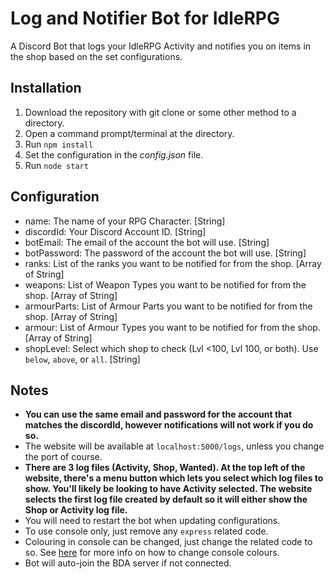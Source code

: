 # Log and Notifier Bot for IdleRPG

A Discord Bot that logs your IdleRPG Activity and notifies you on items in the shop based on the set configurations.

## Installation

1. Download the repository with git clone or some other method to a directory.
2. Open a command prompt/terminal at the directory.
3. Run `npm install`
4. Set the configuration in the *config.json* file.
5. Run `node start`

## Configuration

- name: The name of your RPG Character. [String]
- discordId: Your Discord Account ID. [String]
- botEmail: The email of the account the bot will use. [String]
- botPassword: The password of the account the bot will use. [String]
- ranks: List of the ranks you want to be notified for from the shop. [Array of String]
- weapons: List of Weapon Types you want to be notified for from the shop. [Array of String]
- armourParts: List of Armour Parts you want to be notified for from the shop. [Array of String]
- armour: List of Armour Types you want to be notified for from the shop. [Array of String]
- shopLevel: Select which shop to check (Lvl <100, Lvl 100, or both). Use `below`, `above`, or `all`. [String]

## Notes

- **You can use the same email and password for the account that matches the discordId, however notifications will not work if you do so.**
- The website will be available at `localhost:5000/logs`, unless you change the port of course.
- **There are 3 log files (Activity, Shop, Wanted). At the top left of the website, there's a menu button which lets you select which log files to show. You'll likely be looking to have Activity selected. The website selects the first log file created by default so it will either show the Shop or Activity log file.**
- You will need to restart the bot when updating configurations.
- To use console only, just remove any `express` related code.
- Colouring in console can be changed, just change the related code to so. See [here](https://github.com/bluejamesbond/Scribe.js/wiki/4-%C2%B7-API-%3A-Console2) for more info on how to change console colours.
- Bot will auto-join the BDA server if not connected.
